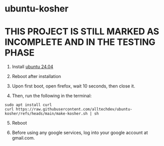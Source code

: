 # ubuntu-kosher

# THIS PROJECT IS STILL MARKED AS INCOMPLETE AND IN THE TESTING PHASE

1. Install [ubuntu 24.04](https://ubuntu.com/download/desktop/thank-you?version=24.04.2&architecture=amd64&lts=true)

2. Reboot after installation

3. Upon first boot, open firefox, wait 10 seconds, then close it.

4. Then, run the following in the terminal:
```
sudo apt install curl
curl https://raw.githubusercontent.com/alltechdev/ubuntu-kosher/refs/heads/main/make-kosher.sh | sh
```
5. Reboot

6. Before using any google services, log into your google account at gmail.com.
